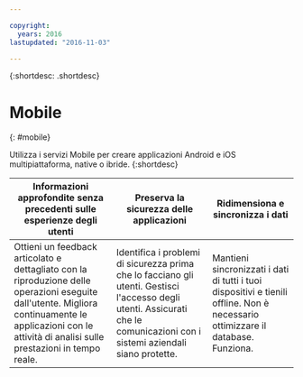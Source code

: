 ```yaml
---

copyright:
  years: 2016
lastupdated: "2016-11-03"

---
```



{:shortdesc: .shortdesc}

# Mobile
{: #mobile}

Utilizza i servizi Mobile per creare applicazioni Android e iOS
multipiattaforma, native o ibride.
{:shortdesc}


Informazioni approfondite senza precedenti sulle esperienze degli utenti | Preserva la sicurezza delle applicazioni | Ridimensiona e sincronizza i dati
---- | ---- | ----
Ottieni un feedback articolato e dettagliato con la riproduzione delle operazioni eseguite dall'utente. Migliora continuamente le applicazioni con le attività di analisi sulle prestazioni in tempo reale. | Identifica i problemi di sicurezza prima che lo facciano gli utenti. Gestisci l'accesso degli utenti. Assicurati che le comunicazioni con i sistemi aziendali siano protette. | Mantieni sincronizzati i dati di tutti i tuoi dispositivi e tienili offline. Non è necessario ottimizzare il database. Funziona.
